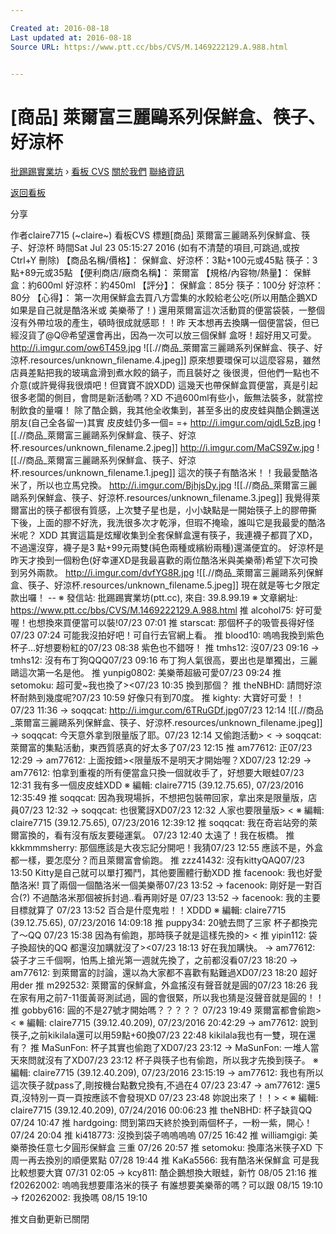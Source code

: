 ```yaml
---

Created at: 2016-08-18
Last updated at: 2016-08-18
Source URL: https://www.ptt.cc/bbs/CVS/M.1469222129.A.988.html


---
```


# [商品] 萊爾富三麗鷗系列保鮮盒、筷子、好涼杯


[批踢踢實業坊](https://www.ptt.cc/) › [看板 CVS](https://www.ptt.cc/bbs/CVS/index.html) [關於我們](https://www.ptt.cc/about.html) [聯絡資訊](https://www.ptt.cc/contact.html)

[返回看板](https://www.ptt.cc/bbs/CVS/index.html)

分享

作者claire7715 (~claire~)
看板CVS
標題\[商品\] 萊爾富三麗鷗系列保鮮盒、筷子、好涼杯
時間Sat Jul 23 05:15:27 2016
(如有不清楚的項目,可跳過,或按 Ctrl+Y 刪除) 【商品名稱/價格】： 保鮮盒、好涼杯：3點+100元或45點 筷子：3點+89元或35點 【便利商店/廠商名稱】： 萊爾富 【規格/內容物/熱量】： 保鮮盒：約600ml 好涼杯：約450ml 【評分】： 保鮮盒：85分 筷子：100分 好涼杯：80分 【心得】： 第一次用保鮮盒去買八方雲集的水餃給老公吃(所以用酷企鵝XD如果是自己就是酷洛米或 美樂蒂了！) 還用萊爾富這次活動買的便當袋裝，一整個沒有外帶垃圾的產生，頓時很成就感耶！！昨 天本想再去換購一個便當袋，但已經沒貨了@Q@希望還會再出，因為一次可以放三個保鮮 盒呀！超好用又可愛。 <http://i.imgur.com/ow6T459.jpg>
![[.//商品_萊爾富三麗鷗系列保鮮盒、筷子、好涼杯.resources/unknown_filename.4.jpeg]]
原來想要環保可以這麼容易，雖然店員差點把我的玻璃盒滑到煮水餃的鍋子，而且裝好之 後很燙，但他們一點也不介意(或許覺得我很煩吧！但寶寶不說XDD) 這幾天也帶保鮮盒買便當，真是引起很多老闆的側目，會問是新活動嗎？XD 不過600ml有些小，飯無法裝多，就當控制飲食的量囉！ 除了酷企鵝，我其他全收集到，甚至多出的皮皮蛙與酷企鵝還送朋友(自己全各留一)其實 皮皮蛙仍多一個= =+ <http://i.imgur.com/qjdL5zB.jpg>
![[.//商品_萊爾富三麗鷗系列保鮮盒、筷子、好涼杯.resources/unknown_filename.2.jpeg]]
<http://i.imgur.com/MaCS9Zw.jpg>
![[.//商品_萊爾富三麗鷗系列保鮮盒、筷子、好涼杯.resources/unknown_filename.1.jpeg]]
這次的筷子有酷洛米！！我最愛酷洛米了，所以也立馬兌換。 <http://i.imgur.com/BjhjsDy.jpg>
![[.//商品_萊爾富三麗鷗系列保鮮盒、筷子、好涼杯.resources/unknown_filename.3.jpeg]]
我覺得萊爾富出的筷子都很有質感，上次雙子星也是，小小缺點是一開始筷子上的膠帶撕 下後，上面的膠不好洗，我洗很多次才乾淨，但瑕不掩瑜，誰叫它是我最愛的酷洛米呢？ XDD 其實這篇是炫耀收集到全套保鮮盒還有筷子，我連襪子都買了XD，不過還沒穿，襪子是3 點+99元兩雙(純色兩種或繽紛兩種)還滿便宜的。 好涼杯是昨天才換到一個粉色(好幸運XD是我最喜歡的兩位酷洛米與美樂蒂)希望下次可換 到另外兩款。 <http://i.imgur.com/dvfYG8R.jpg>
![[.//商品_萊爾富三麗鷗系列保鮮盒、筷子、好涼杯.resources/unknown_filename.5.jpeg]]
現在就是等七夕限定款出囉！ -- ※ 發信站: 批踢踢實業坊(ptt.cc), 來自: 39.8.99.19 ※ 文章網址: <https://www.ptt.cc/bbs/CVS/M.1469222129.A.988.html>
推 alcohol75: 好可愛喔！也想換來買便當可以裝!07/23 07:01
推 starscat: 那個杯子的吸管長得好怪07/23 07:24
可能我沒拍好吧！可自行去官網上看。
推 blood10: 嗚嗚我換到紫色杯子...好想要粉紅的07/23 08:38
紫色也不錯呀！
推 tmhs12: 沒07/23 09:16
→ tmhs12: 沒有布丁狗QQQ07/23 09:16
布丁狗人氣很高，要出也是單獨出，三麗鷗這次第一名是他。
推 yunpig0802: 美樂蒂超級可愛07/23 09:24
推 setomoku: 超可愛~我也換了><07/23 10:35
換到那個？
推 theNBHD: 請問好涼杯耐熱到幾度呢?07/23 10:59
好像只有到70度。
推 kighty: 大寶好可愛！！07/23 11:36
→ soqqcat: <http://i.imgur.com/6TRuGDf.jpg>07/23 12:14
![[.//商品_萊爾富三麗鷗系列保鮮盒、筷子、好涼杯.resources/unknown_filename.jpeg]]
→ soqqcat: 今天意外拿到限量版了耶。07/23 12:14
又偷跑活動> <
→ soqqcat: 萊爾富的集點活動，東西質感真的好太多了07/23 12:15
推 am77612: 正07/23 12:29
→ am77612: 上面按錯><限量版不是明天才開始喔？XD07/23 12:29
→ am77612: 怕拿到重複的所有便當盒只換一個就收手了，好想要大眼蛙07/23 12:31
我有多一個皮皮蛙XDD ※ 編輯: claire7715 (39.12.75.65), 07/23/2016 12:35:49
推 soqqcat: 因為我現場拆，不想把包裝帶回家，拿出來是限量版，店員07/23 12:32
→ soqqcat: 也很驚訝XD07/23 12:32
人家也要限量版> < ※ 編輯: claire7715 (39.12.75.65), 07/23/2016 12:39:12
推 soqqcat: 我在奇岩站旁的萊爾富換的，看有沒有版友要碰運氣。 07/23 12:40
太遠了！我在板橋。
推 kkkmmmsherry: 那個應該是大夜忘記分開吧！我猜07/23 12:55
應該不是，外盒都一樣，要怎麼分？而且萊爾富會偷跑。
推 zzz41432: 沒有kittyQAQ07/23 13:50
Kitty是自己就可以單打獨鬥，其他要團體行動XDD
推 facenook: 我也好愛酷洛米! 買了兩個一個酷洛米一個美樂蒂07/23 13:52
→ facenook: 剛好是一對百合(?) 不過酷洛米那個被拆封過..看再剛好是 07/23 13:52
→ facenook: 我的主要目標就算了 07/23 13:52
百合是什麼鬼啦！！XDDD ※ 編輯: claire7715 (39.12.75.65), 07/23/2016 14:09:18
推 puppy34: 20號去問了三家 杯子都換完了～QQ 07/23 15:38
因為有偷跑，那時筷子就是這樣先換的> <
推 yipin112: 袋子換超快的QQ 都還沒加購就沒了><07/23 18:13
好在我加購快。
→ am77612: 袋子才三千個啊，怕馬上搶光第一週就先換了，之前都沒看07/23 18:20
→ am77612: 到萊爾富的討論，還以為大家都不喜歡有點難過XD07/23 18:20
超好用der
推 m292532: 萊爾富的保鮮盒，外盒搖沒有聲音就是圓的07/23 18:26
我在家有用之前7-11蛋黃哥測試過，圓的會很緊，所以我也猜是沒聲音就是圓的！！
推 gobby616: 圓的不是27號才開始嗎？？？？？ 07/23 19:49
萊爾富都會偷跑> < ※ 編輯: claire7715 (39.12.40.209), 07/23/2016 20:42:29
→ am77612: 說到筷子,之前kikilala還可以用59點+60換07/23 22:48
kikilala我也有一雙，現在還有？
推 MaSunFon: 杯子其實也偷跑了XD07/23 23:12
→ MaSunFon: 一堆人當天來問就沒有了XD07/23 23:12
杯子與筷子也有偷跑，所以我才先換到筷子。 ※ 編輯: claire7715 (39.12.40.209), 07/23/2016 23:15:19
→ am77612: 我也有所以這次筷子就pass了,剛按機台點數兌換有,不過在4 07/23 23:47
→ am77612: 還5頁,沒特別一頁一頁按應該不會發現XD 07/23 23:48
妳說出來了！！> < ※ 編輯: claire7715 (39.12.40.209), 07/24/2016 00:06:23
推 theNBHD: 杯子缺貨QQ 07/24 10:47
推 hardgoing: 問到第四天終於換到兩個杯子，一粉一紫，開心！ 07/24 20:04
推 ki418773: 沒換到袋子嗚嗚嗚嗚 07/25 16:42
推 williamgigi: 美樂蒂換任意七夕圓形保鮮盒 三重 07/26 20:57
推 setomoku: 換庫洛米筷子XD 下周一再去換別的順便累點 07/28 19:44
推 KaKa5566: 我有酷洛米保鮮盒 可是我比較想要大寶 07/31 02:05
→ kcy811: 酷企鵝想換大眼蛙，新竹 08/05 21:16
推 f20262002: 嗚嗚我想要庫洛米的筷子 有誰想要美樂蒂的嗎？可以跟 08/15 19:10
→ f20262002: 我換嗎 08/15 19:10

推文自動更新已關閉


